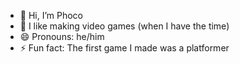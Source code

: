 - 👋 Hi, I’m Phoco
- 👀 I like making video games (when I have the time)
- 😄 Pronouns: he/him
- ⚡ Fun fact: The first game I made was a platformer
  
<!---
PhocoKinoite/PhocoKinoite is a ✨ special ✨ repository because its `README.md` (this file) appears on your GitHub profile.
You can click the Preview link to take a look at your changes.
--->
